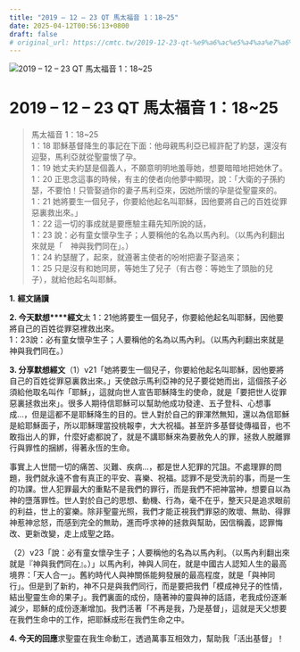 ```yaml
---
title: "2019 – 12 – 23 QT 馬太福音 1：18~25"
date: 2025-04-12T00:56:13+0800
draft: false
# original_url: https://cmtc.tw/2019-12-23-qt-%e9%a6%ac%e5%a4%aa%e7%a6%8f%e9%9f%b3-1%ef%bc%9a1825
---
```


![2019 – 12 – 23 QT 馬太福音 1：18~25](/images/qt.jpg   "2019 – 12 – 23 QT 馬太福音 1：18~25")

# 2019 – 12 – 23 QT 馬太福音 1：18~25

> 馬太福音 1：18~25  
> 1：18 耶穌基督降生的事記在下面：他母親馬利亞已經許配了約瑟，還沒有迎娶，馬利亞就從聖靈懷了孕。  
> 1：19 她丈夫約瑟是個義人，不願意明明地羞辱她，想要暗暗地把她休了。  
> 1：20 正思念這事的時候，有主的使者向他夢中顯現，說：「大衛的子孫約瑟，不要怕！只管娶過你的妻子馬利亞來，因她所懷的孕是從聖靈來的。  
> 1：21 她將要生一個兒子，你要給他起名叫耶穌，因他要將自己的百姓從罪惡裏救出來。」  
> 1：22 這一切的事成就是要應驗主藉先知所說的話，  
> 1：23 說：必有童女懷孕生子；人要稱他的名為以馬內利。（以馬內利翻出來就是「　神與我們同在」。）  
> 1：24 約瑟醒了，起來，就遵著主使者的吩咐把妻子娶過來；  
> 1：25 只是沒有和她同房，等她生了兒子（有古卷：等她生了頭胎的兒子），就給他起名叫耶穌。

**1.** **經文誦讀**

**2. 今天默想****經文**太 1：21他將要生一個兒子，你要給他起名叫耶穌，因他要將自己的百姓從罪惡裡救出來。  
1：23說：必有童女懷孕生子；人要稱他的名為以馬內利。（以馬內利翻出來就是神與我們同在。）

**3. 分享默想經文**（1）v21「她將要生一個兒子，你要給他起名叫耶穌，因他要將自己的百姓從罪惡裏救出來。」天使啟示馬利亞神的兒子要從她而出，這個孩子必須給他取名叫作「耶穌」，這就向世人宣告耶穌降生的使命，就是「要把世人從罪惡裏拯救出來」。很多人期待信耶穌可以幫助他成功發達、五子登科、心想事成…，但是這都不是耶穌降生的目的。世人對於自己的罪渾然無知，還以為信耶穌是給耶穌面子，所以耶穌理當投桃報李，大大祝福。甚至許多基督徒傳福音，也不敢指出人的罪，什麼好處都說了，就是不講耶穌來為要赦免人的罪，拯救人脫離罪行與罪性的捆綁，得著永恆的生命。

事實上人世間一切的痛苦、災難、疾病…，都是世人犯罪的咒詛。不處理罪的問題，我們就永遠不會有真正的平安、喜樂、祝福。認罪不是受洗前的事，而是一生的功課。世人犯罪最大的重點不是我們的罪行，而是我們不把神當神，想要自以為神的墮落罪性。世人對於自己的思想、動機、行為，毫不在乎，整天只是追求眼前的利益，世上的宴樂。除非聖靈光照，我們才能正視我們罪惡的敗壞、無助、得罪神惹神忿怒，而感到完全的無助，進而呼求神的拯救與幫助，因信稱義，認罪悔改、更新改變，走上成聖之路。

（2）v23「說：必有童女懷孕生子；人要稱他的名為以馬內利。（以馬內利翻出來就是『神與我們同在』。）」以馬內利，神與人同在，就是中國古人認知人生的最高境界：「天人合一」。舊約時代人與神關係能夠發展的最高程度，就是「與神同行」。但是到了新約，神不只是與我們同行，而是要把我們「模成神兒子的性情，結出聖靈生命的果子」。我們裏面的成份，隨著神的靈與神的話語，老我成份逐漸減少，耶穌的成份逐漸增加。我們活著「不再是我，乃是基督」，這就是天父想要在我們生命中的工作，把耶穌成形在我們生命之中。

**4. 今天的回應**求聖靈在我生命動工，透過萬事互相效力，幫助我「活出基督」！